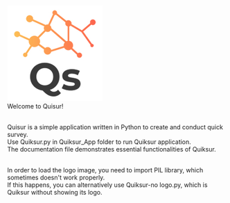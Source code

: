 ![](logo-big.jpg)<br />
Welcome to Quisur!<br /><br />


Quisur is a simple application written in Python to create and conduct quick survey. <br />
Use Quiksur.py in Quiksur_App folder to run Quiksur application.<br />
The documentation file demonstrates essential functionalities of Quiksur. <br /><br />


In order to load the logo image, you need to import PIL library, which sometimes doesn't work properly. <br />If this happens, you can alternatively use Quiksur-no logo.py, which is Quiksur without showing its logo.
